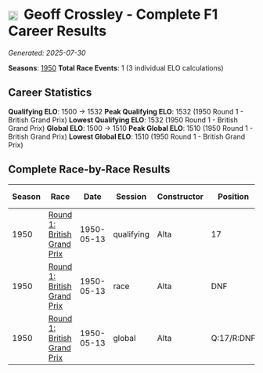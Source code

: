 # <img src="https://upload.wikimedia.org/wikipedia/commons/thumb/8/83/Flag_of_the_United_Kingdom_%283-5%29.svg/512px-Flag_of_the_United_Kingdom_%283-5%29.svg.png?20250726143817" alt="United Kingdom" width="20" height="auto" style="vertical-align: middle; margin-right: 5px;" onerror="this.outerHTML='🇬🇧'; this.style.marginRight='5px';"/> Geoff Crossley - Complete F1 Career Results

*Generated: 2025-07-30*

**Seasons**: [1950](../results/1950-season-report.md)
**Total Race Events**: 1 (3 individual ELO calculations)

## Career Statistics

**Qualifying ELO**: 1500 → 1532
**Peak Qualifying ELO**: 1532 (1950 Round 1 - British Grand Prix)
**Lowest Qualifying ELO**: 1532 (1950 Round 1 - British Grand Prix)
**Global ELO**: 1500 → 1510
**Peak Global ELO**: 1510 (1950 Round 1 - British Grand Prix)
**Lowest Global ELO**: 1510 (1950 Round 1 - British Grand Prix)

## Complete Race-by-Race Results

| Season | Race | Date | Session | Constructor | Position | Starting ELO | ELO Change | Final ELO | Teammate |
|--------|------|------|---------|-------------|----------|--------------|------------|-----------|----------|
| 1950 | [Round 1: British Grand Prix](../results/1950-season-report.md#round-1-british-grand-prix) | 1950-05-13 | qualifying | Alta | 17 | 1500 | +32 | 1532 | Joe Kelly |
| 1950 | [Round 1: British Grand Prix](../results/1950-season-report.md#round-1-british-grand-prix) | 1950-05-13 | race | Alta | DNF | 1500 | N/A | 1500 | Joe Kelly |
| 1950 | [Round 1: British Grand Prix](../results/1950-season-report.md#round-1-british-grand-prix) | 1950-05-13 | global | Alta | Q:17/R:DNF | 1500 | +10 | 1510 | Joe Kelly |
